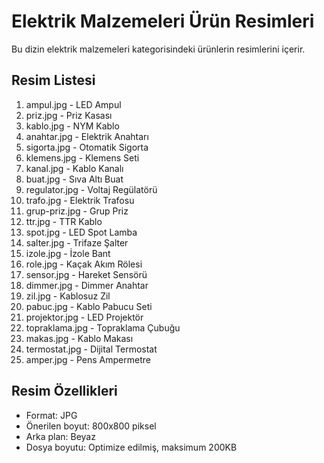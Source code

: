 # Elektrik Malzemeleri Ürün Resimleri

Bu dizin elektrik malzemeleri kategorisindeki ürünlerin resimlerini içerir.

## Resim Listesi

1. ampul.jpg - LED Ampul
2. priz.jpg - Priz Kasası
3. kablo.jpg - NYM Kablo
4. anahtar.jpg - Elektrik Anahtarı
5. sigorta.jpg - Otomatik Sigorta
6. klemens.jpg - Klemens Seti
7. kanal.jpg - Kablo Kanalı
8. buat.jpg - Sıva Altı Buat
9. regulator.jpg - Voltaj Regülatörü
10. trafo.jpg - Elektrik Trafosu
11. grup-priz.jpg - Grup Priz
12. ttr.jpg - TTR Kablo
13. spot.jpg - LED Spot Lamba
14. salter.jpg - Trifaze Şalter
15. izole.jpg - İzole Bant
16. role.jpg - Kaçak Akım Rölesi
17. sensor.jpg - Hareket Sensörü
18. dimmer.jpg - Dimmer Anahtar
19. zil.jpg - Kablosuz Zil
20. pabuc.jpg - Kablo Pabucu Seti
21. projektor.jpg - LED Projektör
22. topraklama.jpg - Topraklama Çubuğu
23. makas.jpg - Kablo Makası
24. termostat.jpg - Dijital Termostat
25. amper.jpg - Pens Ampermetre

## Resim Özellikleri
- Format: JPG
- Önerilen boyut: 800x800 piksel
- Arka plan: Beyaz
- Dosya boyutu: Optimize edilmiş, maksimum 200KB
